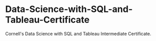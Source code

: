 # Data-Science-with-SQL-and-Tableau-Certificate
Cornell's Data Science with SQL and Tableau Intermediate Certificate.
